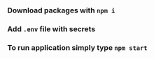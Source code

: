 ### Download packages with `npm i`

### Add ```.env``` file with secrets

### To run application simply type `npm start`